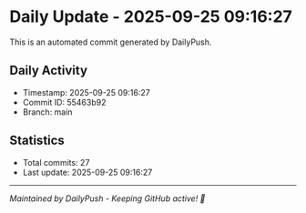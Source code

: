 # Daily Update - 2025-09-25 09:16:27

This is an automated commit generated by DailyPush.

## Daily Activity
- Timestamp: 2025-09-25 09:16:27
- Commit ID: 55463b92
- Branch: main

## Statistics
- Total commits: 27
- Last update: 2025-09-25 09:16:27

---
*Maintained by DailyPush - Keeping GitHub active! 🚀*
